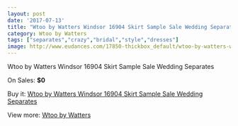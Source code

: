 ```yaml
---
layout: post
date: '2017-07-13'
title: "Wtoo by Watters Windsor 16904 Skirt Sample Sale Wedding Separates"
category: Wtoo by Watters
tags: ["separates","crazy","bridal","style","dresses"]
image: http://www.eudances.com/17850-thickbox_default/wtoo-by-watters-windsor-16904-skirt-sample-sale-wedding-separates.jpg
---
```

Wtoo by Watters Windsor 16904 Skirt Sample Sale Wedding Separates

On Sales: **$0**
<a href="https://www.eudances.com/en/wtoo-by-watters/5187-wtoo-by-watters-windsor-16904-skirt-sample-sale-wedding-separates.html"><amp-img layout="responsive" width="600" height="600" src="//www.eudances.com/17850-thickbox_default/wtoo-by-watters-windsor-16904-skirt-sample-sale-wedding-separates.jpg" alt="Wtoo by Watters Windsor 16904 Skirt Sample Sale Wedding Separates 0" /></a>

Buy it: [Wtoo by Watters Windsor 16904 Skirt Sample Sale Wedding Separates](https://www.eudances.com/en/wtoo-by-watters/5187-wtoo-by-watters-windsor-16904-skirt-sample-sale-wedding-separates.html "Wtoo by Watters Windsor 16904 Skirt Sample Sale Wedding Separates")

View more: [Wtoo by Watters](https://www.eudances.com/en/49-wtoo-by-watters "Wtoo by Watters")